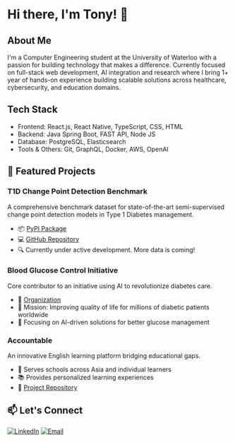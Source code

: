 # Hi there, I'm Tony! 👋

## About Me
I'm a Computer Engineering student at the University of Waterloo with a passion for building technology that makes a difference. Currently focused on full-stack web development, AI integration and research where I bring 1+ year of hands-on experience building scalable solutions across healthcare, cybersecurity, and education domains.

## Tech Stack
 - Frontend: React.js, React Native, TypeScript, CSS, HTML
 - Backend: Java Spring Boot, FAST API, Node JS
 - Database: PostgreSQL, Elasticsearch
 - Tools & Others: Git, GraphQL, Docker, AWS, OpenAI

## 🚀 Featured Projects

### T1D Change Point Detection Benchmark
A comprehensive benchmark dataset for state-of-the-art semi-supervised change point detection models in Type 1 Diabetes management.
- 📦 [PyPI Package](https://pypi.org/project/t1d-cpd-benchmark/)
- 💻 [GitHub Repository](https://github.com/Blood-Glucose-Control/t1d-change-point-detection-benchmark)
- 🔍 Currently under active development. More data is coming!

### Blood Glucose Control Initiative
Core contributor to an initiative using AI to revolutionize diabetes care.
- 🌟 [Organization](https://github.com/Blood-Glucose-Control)
- 🎯 Mission: Improving quality of life for millions of diabetic patients worldwide
- 🤖 Focusing on AI-driven solutions for better glucose management

### Accountable
An innovative English learning platform bridging educational gaps.
- 🏫 Serves schools across Asia and individual learners
- 📚 Provides personalized learning experiences
- 🔗 [Project Repository](https://github.com/Accountable-learn)

## 📫 Let's Connect
[![LinkedIn](https://img.shields.io/badge/LinkedIn-0077B5?style=for-the-badge&logo=linkedin&logoColor=white)](https://www.linkedin.com/in/tony-chan-a871a1254/)
[![Email](https://img.shields.io/badge/Email-D14836?style=for-the-badge&logo=gmail&logoColor=white)](mailto:t3chan@uwaterloo.ca)
